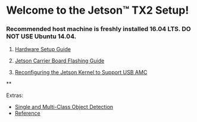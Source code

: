 # Welcome to the Jetson™ TX2 Setup! 
### Recommended host machine is freshly installed 16.04 LTS. DO NOT USE Ubuntu 14.04.

1. [Hardware Setup Guide](Hardware)

2. [Jetson Carrier Board Flashing Guide](Jetson%E2%84%A2-Flashing-and-Setup-Guide-for-a-Connect-Tech-Carrier-Board)

3. [Reconfiguring the Jetson Kernel to Support USB AMC](Re-configuring-the-Jetson-TX2-Kernel)

**

Extras:
- [Single and Multi-Class Object Detection](Single-and-Multi-Class-Object-Detection)
- [Reference](https://github.com/NVIDIA-Jetson/jetson-trashformers)
